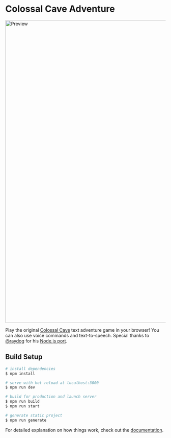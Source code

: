 # Colossal Cave Adventure

<img width="947" alt="Preview" src="https://user-images.githubusercontent.com/3289533/145912708-ab4f91aa-d1a5-429f-aab6-13dfa71e158e.png">

Play the original [Colossal Cave](https://en.wikipedia.org/wiki/Colossal_Cave_Adventure) text adventure game in your browser! You can also use voice commands and text-to-speech. Special thanks to [@raydog](https://github.com/raydog) for his [Node.js port](https://github.com/raydog/adventure.js).

## Build Setup

```bash
# install dependencies
$ npm install

# serve with hot reload at localhost:3000
$ npm run dev

# build for production and launch server
$ npm run build
$ npm run start

# generate static project
$ npm run generate
```

For detailed explanation on how things work, check out the [documentation](https://nuxtjs.org).
